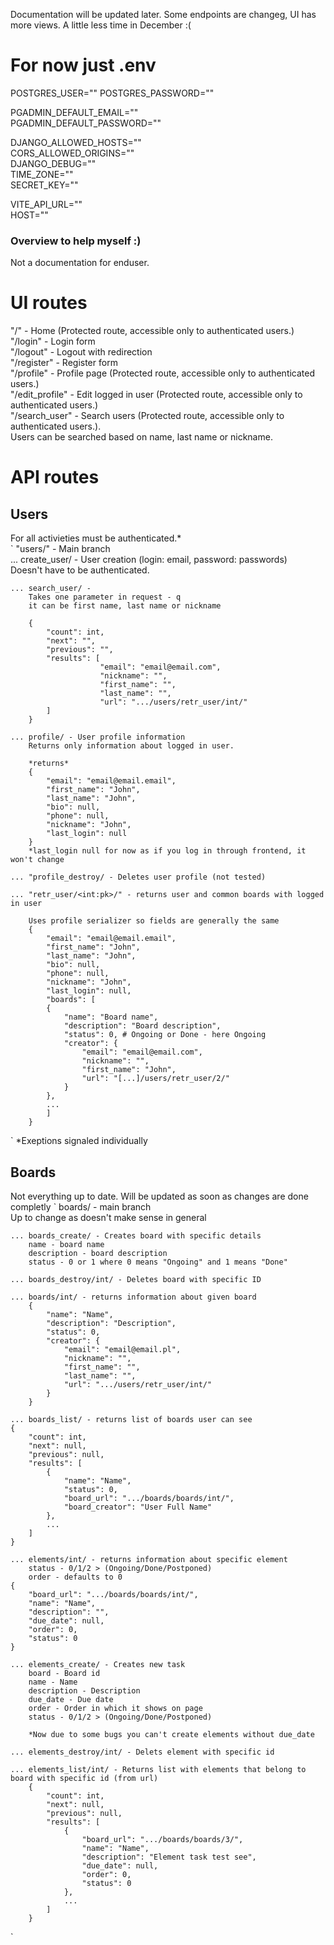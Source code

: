 Documentation will be updated later. Some endpoints are changeg, UI has more views. A little less time in December :(


# For now just .env
POSTGRES_USER=""
POSTGRES_PASSWORD=""

PGADMIN_DEFAULT_EMAIL=""  
PGADMIN_DEFAULT_PASSWORD=""

DJANGO_ALLOWED_HOSTS=""  
CORS_ALLOWED_ORIGINS=""  
DJANGO_DEBUG=""  
TIME_ZONE=""  
SECRET_KEY=""


VITE_API_URL=""  
HOST=""

### Overview to help myself :) 
Not a documentation for enduser.

# UI routes
"/" - Home (Protected route, accessible only to authenticated users.)  <br>
"/login" - Login form  <br>
"/logout" - Logout with redirection  <br>
"/register" - Register form  <br>
"/profile" - Profile page (Protected route, accessible only to authenticated users.) <br> 
"/edit_profile" - Edit logged in user (Protected route, accessible only to authenticated users.) <br>
"/search_user" - Search users (Protected route, accessible only to authenticated users.). <br>
    Users can be searched based on name, last name or nickname. <br>




# API routes
## Users
For all activieties must be authenticated.*  
`
"users/" - Main branch <br>
    ... create_user/ - User creation (login: email, password: passwords) <br>
        Doesn't have to be authenticated.  <br>

    ... search_user/ -  
        Takes one parameter in request - q  
        it can be first name, last name or nickname  

        {
            "count": int,
            "next": "",
            "previous": "",
            "results": [
                        "email": "email@email.com",
                        "nickname": "",
                        "first_name": "",
                        "last_name": "",
                        "url": ".../users/retr_user/int/"
            ]
        }

    ... profile/ - User profile information  
        Returns only information about logged in user.  

        *returns*
        {
            "email": "email@email.email",
            "first_name": "John",
            "last_name": "John",
            "bio": null,
            "phone": null,
            "nickname": "John",
            "last_login": null 
        }
        *last_login null for now as if you log in through frontend, it won't change  

    ... "profile_destroy/ - Deletes user profile (not tested)  

    ... "retr_user/<int:pk>/" - returns user and common boards with logged in user  

        Uses profile serializer so fields are generally the same
        {
            "email": "email@email.email",
            "first_name": "John",
            "last_name": "John",
            "bio": null,
            "phone": null,
            "nickname": "John",
            "last_login": null,
            "boards": [
            {
                "name": "Board name",
                "description": "Board description",
                "status": 0, # Ongoing or Done - here Ongoing
                "creator": {
                    "email": "email@email.com",
                    "nickname": "",
                    "first_name": "John",
                    "url": "[...]/users/retr_user/2/"
                }
            },
            ...
            ]
        }
`
*Exeptions signaled individually  

## Boards

Not everything up to date. Will be updated as soon as changes are done completly
`
boards/ - main branch  
Up to change as doesn't make sense in general

    ... boards_create/ - Creates board with specific details
        name - board name
        description - board description
        status - 0 or 1 where 0 means "Ongoing" and 1 means "Done"

    ... boards_destroy/int/ - Deletes board with specific ID

    ... boards/int/ - returns information about given board
        {
            "name": "Name",
            "description": "Description",
            "status": 0,
            "creator": {
                "email": "email@email.pl",
                "nickname": "",
                "first_name": "",
                "last_name": "",
                "url": ".../users/retr_user/int/"
            }
        }

    ... boards_list/ - returns list of boards user can see  
    {
        "count": int,
        "next": null,
        "previous": null,
        "results": [ 
            {
                "name": "Name",
                "status": 0,
                "board_url": ".../boards/boards/int/",
                "board_creator": "User Full Name"
            },
            ...
        ]
    }

    ... elements/int/ - returns information about specific element
        status - 0/1/2 > (Ongoing/Done/Postponed)
        order - defaults to 0
    {
        "board_url": ".../boards/boards/int/",
        "name": "Name",
        "description": "",
        "due_date": null,
        "order": 0,
        "status": 0
    }

    ... elements_create/ - Creates new task
        board - Board id
        name - Name
        description - Description
        due_date - Due date
        order - Order in which it shows on page
        status - 0/1/2 > (Ongoing/Done/Postponed)

        *Now due to some bugs you can't create elements without due_date  

    ... elements_destroy/int/ - Delets element with specific id

    ... elements_list/int/ - Returns list with elements that belong to board with specific id (from url)
        {
            "count": int,
            "next": null,
            "previous": null,
            "results": [
                {
                    "board_url": ".../boards/boards/3/",
                    "name": "Name",
                    "description": "Element task test see",
                    "due_date": null,
                    "order": 0,
                    "status": 0
                },
                ...
            ]
        }
`

